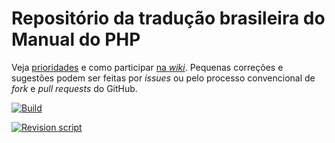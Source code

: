 # Repositório da tradução brasileira do Manual do PHP

Veja [prioridades](https://github.com/php/doc-pt_br/wiki/Prioridades) e como participar [na _wiki_][wiki]. Pequenas correções e sugestões podem ser feitas por _issues_ ou pelo processo
convencional de _fork_ e _pull requests_ do GitHub.

[![Build][build-badge]][build-action]

[![Revision script][revcheck-graph]][revcheck-summary]

[build-action]: https://github.com/php/doc-pt_br/actions/workflows/build.yaml

[build-badge]: https://github.com/php/doc-pt_br/actions/workflows/build.yaml/badge.svg?branch=master

[revcheck-summary]: http://doc.php.net/revcheck.php?p=filesummary&lang=pt_br

[revcheck-graph]: http://doc.php.net/images/revcheck/info_revcheck_php_pt_br.png

[wiki]: https://github.com/php/doc-pt_br/wiki
